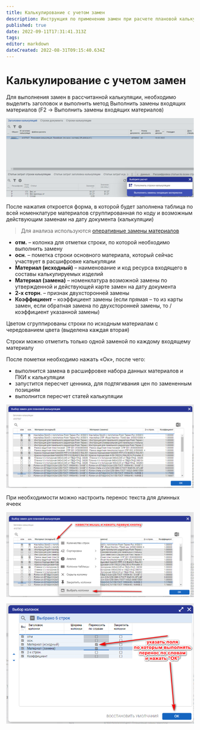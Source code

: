 ```yaml
---
title: Калькулирование с учетом замен
description: Инструкция по применению замен при расчете плановой калькуляции
published: true
date: 2022-09-11T17:31:41.313Z
tags: 
editor: markdown
dateCreated: 2022-08-31T09:15:40.634Z
---
```


# Калькулирование с учетом замен

Для выполнения замен в рассчитанной калькуляции, необходимо выделить заголовок и выполнить метод Выполнить замены входящих материалов  (F2 -> Выполнить замены входящих материалов)

![](<../../../assets/0 (78)1.png>)

После нажатия откроется форма, в которой будет заполнена таблица по всей номенклатуре материалов сгруппированная по коду и возможным действующим заменам на дату документа (калькуляции)

>Для анализа используются [оперативные замены материалов](../../../pdm/zameny/karta-operativnykh-zamen.md)

* **отм.** – колонка для отметки строки, по которой необходимо выполнить замену
* **осн**. – пометка строки основного материала, который сейчас участвует в расшифровке калькуляции
* **Материал (исходный)** – наименование и код ресурса входящего в составы калькулируемых изделий
* **Материал (замена)** – номенклатура возможной замены по утвержденной и действующей карте замен на дату документа
* **2-х сторн**. – признак двухсторонней замены
* **Коэффициент** – коэффициент замены (если прямая – то из карты замен, если обратная замена по двухсторонней замены, то / коэффициент указанной замены)

Цветом сгруппированы строки по исходным материалам с чередованием цвета (выделена каждая вторая)

Строки можно отметить только одной заменой по каждому входящему материалу

После пометки необходимо нажать «Ок», после чего:

* выполнится замена в расшифровке набора данных материалов и ПКИ к калькуляции
* запустится пересчет ценника, для подтягивания цен по замененным позициям
* выполнится пересчет статей калькуляции

![](<../../../assets/1 (31)1.png>)

При необходимости можно настроить перенос текста для длинных ячеек

![](<../../../assets/2 (54)1.png>)

![](<../../../assets/3 (16)1.png>)
